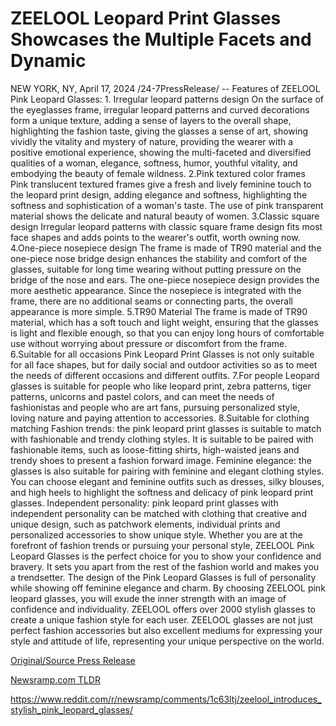 # ZEELOOL Leopard Print Glasses Showcases the Multiple Facets and Dynamic

NEW YORK, NY, April 17, 2024 /24-7PressRelease/ -- Features of ZEELOOL Pink Leopard Glasses:  1. Irregular leopard patterns design On the surface of the eyeglasses frame, irregular leopard patterns and curved decorations form a unique texture, adding a sense of layers to the overall shape, highlighting the fashion taste, giving the glasses a sense of art, showing vividly the vitality and mystery of nature, providing the wearer with a positive emotional experience, showing the multi-faceted and diversified qualities of a woman, elegance, softness, humor, youthful vitality, and embodying the beauty of female wildness.  2.Pink textured color frames Pink translucent textured frames give a fresh and lively feminine touch to the leopard print design, adding elegance and softness, highlighting the softness and sophistication of a woman's taste. The use of pink transparent material shows the delicate and natural beauty of women.  3.Classic square design Irregular leopard patterns with classic square frame design fits most face shapes and adds points to the wearer's outfit, worth owning now.  4.One-piece nosepiece design The frame is made of TR90 material and the one-piece nose bridge design enhances the stability and comfort of the glasses, suitable for long time wearing without putting pressure on the bridge of the nose and ears. The one-piece nosepiece design provides the more aesthetic appearance. Since the nosepiece is integrated with the frame, there are no additional seams or connecting parts, the overall appearance is more simple.  5.TR90 Material The frame is made of TR90 material, which has a soft touch and light weight, ensuring that the glasses is light and flexible enough, so that you can enjoy long hours of comfortable use without worrying about pressure or discomfort from the frame.  6.Suitable for all occasions Pink Leopard Print Glasses is not only suitable for all face shapes, but for daily social and outdoor activities so as to meet the needs of different occasions and different outfits.  7.For people Leopard glasses is suitable for people who like leopard print, zebra patterns, tiger patterns, unicorns and pastel colors, and can meet the needs of fashionistas and people who are art fans, pursuing personalized style, loving nature and paying attention to accessories.  8.Suitable for clothing matching Fashion trends: the pink leopard print glasses is suitable to match with fashionable and trendy clothing styles. It is suitable to be paired with fashionable items, such as loose-fitting shirts, high-waisted jeans and trendy shoes to present a fashion forward image.  Feminine elegance: the glasses is also suitable for pairing with feminine and elegant clothing styles. You can choose elegant and feminine outfits such as dresses, silky blouses, and high heels to highlight the softness and delicacy of pink leopard print glasses.  Independent personality: pink leopard print glasses with independent personality can be matched with clothing that creative and unique design, such as patchwork elements, individual prints and personalized accessories to show unique style.  Whether you are at the forefront of fashion trends or pursuing your personal style, ZEELOOL Pink Leopard Glasses is the perfect choice for you to show your confidence and bravery. It sets you apart from the rest of the fashion world and makes you a trendsetter. The design of the Pink Leopard Glasses is full of personality while showing off feminine elegance and charm. By choosing ZEELOOL pink leopard glasses, you will exude the inner strength with an image of confidence and individuality.  ZEELOOL offers over 2000 stylish glasses to create a unique fashion style for each user. ZEELOOL glasses are not just perfect fashion accessories but also excellent mediums for expressing your style and attitude of life, representing your unique perspective on the world. 

[Original/Source Press Release](https://www.24-7pressrelease.com/press-release/510084/zeelool-leopard-print-glasses-showcases-the-multiple-facets-and-dynamic)
                    

[Newsramp.com TLDR](None) 

https://www.reddit.com/r/newsramp/comments/1c63ltj/zeelool_introduces_stylish_pink_leopard_glasses/